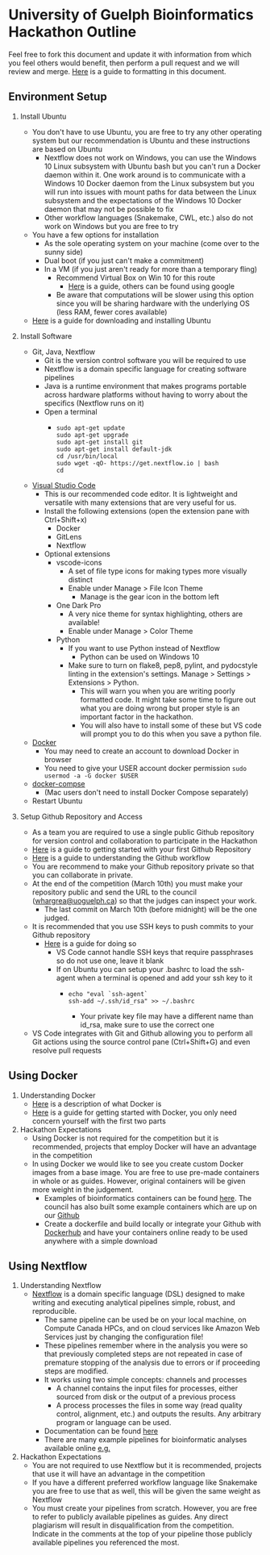 # University of Guelph Bioinformatics Hackathon Outline
Feel free to fork this document and update it with information from which you feel others would benefit, then perform a pull request and we will review and merge. [Here](https://help.github.com/articles/basic-writing-and-formatting-syntax/) is a guide to formatting in this document.

## Environment Setup
1. Install Ubuntu
   - You don't have to use Ubuntu, you are free to try any other operating system but our recommendation is Ubuntu and these instructions are based on Ubuntu
     - Nextflow does not work on Windows, you can use the Windows 10 Linux subsystem with Ubuntu bash but you can't run a Docker daemon within it. One work around is to communicate with a Windows 10 Docker daemon from the Linux subsystem but you will run into issues with mount paths for data between the Linux subsystem and the expectations of the Windows 10 Docker daemon that may not be possible to fix
     - Other workflow languages (Snakemake, CWL, etc.) also do not work on Windows but you are free to try
   - You have a few options for installation
     - As the sole operating system on your machine (come over to the sunny side)
     - Dual boot (if you just can't make a commitment)
     - In a VM (if you just aren't ready for more than a temporary fling)
       - Recommend Virtual Box on Win 10 for this route
         - [Here](https://linuxhint.com/install_ubuntu_18-04_virtualbox/) is a guide, others can be found using google
       - Be aware that computations will be slower using this option since you will be sharing hardware with the underlying OS (less RAM, fewer cores available)
    - [Here](https://linuxconfig.org/how-to-install-ubuntu-18-04-bionic-beaver) is a guide for downloading and installing Ubuntu
2. Install Software
   - Git, Java, Nextflow
     - Git is the version control software you will be required to use
     - Nextflow is a domain specific language for creating software pipelines
     - Java is a runtime environment that makes programs portable across hardware platforms without having to worry about the specifics (Nextflow runs on it)
     - Open a terminal
       - ```
         sudo apt-get update
         sudo apt-get upgrade
         sudo apt-get install git
         sudo apt-get install default-jdk
         cd /usr/bin/local
         sudo wget -qO- https://get.nextflow.io | bash
         cd
         ```
   - [Visual Studio Code](https://code.visualstudio.com/download)
     - This is our recommended code editor. It is lightweight and versatile with many extensions that are very useful for us.
     - Install the following extensions (open the extension pane with Ctrl+Shift+x)
       - Docker
       - GitLens
       - Nextflow
     - Optional extensions
       - vscode-icons
         - A set of file type icons for making types more visually distinct
         - Enable under Manage > File Icon Theme
           - Manage is the gear icon in the bottom left
       - One Dark Pro
         - A very nice theme for syntax highlighting, others are available!
         - Enable under Manage > Color Theme
       - Python
         - If you want to use Python instead of Nextflow
           - Python can be used on Windows 10
         - Make sure to turn on flake8, pep8, pylint, and pydocstyle linting in the extension's settings. Manage > Settings > Extensions > Python.
           - This will warn you when you are writing poorly formatted code.  It might take some time to figure out what you are doing wrong but proper style is an important factor in the hackathon.
           - You will also have to install some of these but VS code will prompt you to do this when you save a python file.
   - [Docker](https://docs.docker.com/install/linux/docker-ce/ubuntu/)
     - You may need to create an account to download Docker in browser
     - You need to give your USER account docker permission `sudo usermod -a -G docker $USER`
   - [docker-compse](https://docs.docker.com/install/linux/docker-ce/ubuntu/)
     - (Mac users don't need to install Docker Compose separately)
   - Restart Ubuntu

3. Setup Github Repository and Access
   - As a team you are required to use a single public Github repository for version control and collaboration to participate in the Hackathon
   - [Here](https://guides.github.com/activities/hello-world/) is a guide to getting started with your first Github Repository
   - [Here](https://guides.github.com/introduction/flow/) is a guide to understanding the Github workflow
   - You are recommend to make your Github repository private so that you can collaborate in private.
   - At the end of the competition (March 10th) you must make your repository public and send the URL to the council (whargrea@uoguelph.ca) so that the judges can inspect your work.
     - The last commit on March 10th (before midnight) will be the one judged.
   - It is recommended that you use SSH keys to push commits to your Github repository
     - [Here](https://help.github.com/articles/connecting-to-github-with-ssh/) is a guide for doing so
       - VS Code cannot handle SSH keys that require passphrases so do not use one, leave it blank
       - If on Ubuntu you can setup your .bashrc to load the ssh-agent when a terminal is opened and add your ssh key to it
         - ```
           echo "eval `ssh-agent`
           ssh-add ~/.ssh/id_rsa" >> ~/.bashrc
           ```
           - Your private key file may have a different name than id_rsa, make sure to use the correct one
    - VS Code integrates with Git and Github allowing you to perform all Git actions using the source control pane (Ctrl+Shift+G) and even resolve pull requests

## Using Docker
1. Understanding Docker
   - [Here](https://www.docker.com/resources/what-container) is a description of what Docker is
   - [Here](https://docs.docker.com/get-started/) is a guide for getting started with Docker, you only need concern yourself with the first two parts
2. Hackathon Expectations
   - Using Docker is not required for the competition but it is recommended, projects that employ Docker will have an advantage in the competition
   - In using Docker we would like to see you create custom Docker images from a base image. You are free to use pre-made containers in whole or as guides. However, original containers will be given more weight in the judgement.
     - Examples of bioinformatics containers can be found [here](https://biocontainers.pro/). The council has also built some example containers which are up on our [Github](https://github.com/BINF-GSC)
     - Create a dockerfile and build locally or integrate your Github with [Dockerhub](https://docs.docker.com/docker-hub/) and have your containers online ready to be used anywhere with a simple download

## Using Nextflow
1. Understanding Nextflow
   - [Nextflow](https://www.nextflow.io/) is a domain specific language (DSL) designed to make writing and executing analytical pipelines simple, robust, and reproducible.
     - The same pipeline can be used be on your local machine, on Compute Canada HPCs, and on cloud services like Amazon Web Services just by changing the configuration file!
     - These pipelines remember where in the analysis you were so that previously completed steps are not repeated in case of premature stopping of the analysis due to errors or if proceeding steps are modified.
     - It works using two simple concepts: channels and processes
       - A channel contains the input files for processes, either sourced from disk or the output of a previous process
       - A process processes the files in some way (read quality control, alignment, etc.) and outputs the results. Any arbitrary program or language can be used.
     - Documentation can be found [here](https://www.nextflow.io/docs/latest/index.html)
     - There are many example pipelines for bioinformatic analyses available online [e.g.](https://github.com/nextflow-io/patterns)
2. Hackathon Expectations
   - You are not required to use Nextflow but it is recommended, projects that use it will have an advantage in the competition
   - If you have a different preferred workflow language like Snakemake you are free to use that as well, this will be given the same weight as Nextflow
   - You must create your pipelines from scratch. However, you are free to refer to publicly available pipelines as guides. Any direct plagiarism will result in disqualification from the competition. Indicate in the comments at the top of your pipeline those publicly available pipelines you referenced the most.

